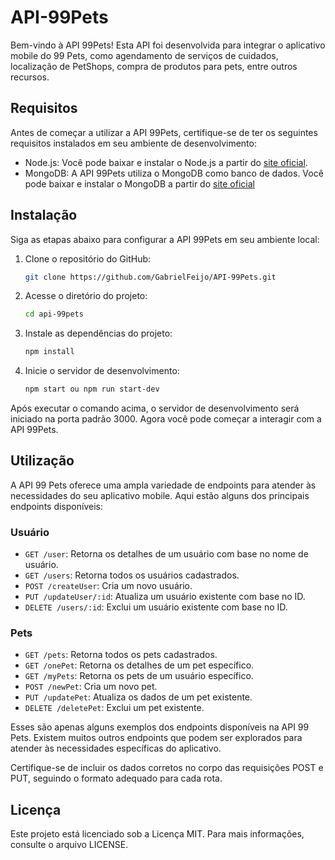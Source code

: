 # API-99Pets

Bem-vindo à API 99Pets! Esta API foi desenvolvida para integrar o aplicativo mobile do 99 Pets, como agendamento de serviços de cuidados, localização de PetShops, compra de produtos para pets, entre outros recursos.

## Requisitos

Antes de começar a utilizar a API 99Pets, certifique-se de ter os seguintes requisitos instalados em seu ambiente de desenvolvimento:

- Node.js: Você pode baixar e instalar o Node.js a partir do [site oficial](https://nodejs.org).
- MongoDB: A API 99Pets utiliza o MongoDB como banco de dados. Você pode baixar e instalar o MongoDB a partir do [site oficial](https://www.mongodb.com)

## Instalação

Siga as etapas abaixo para configurar a API 99Pets em seu ambiente local:

1. Clone o repositório do GitHub:

   ```bash
   git clone https://github.com/GabrielFeijo/API-99Pets.git
   ```

2. Acesse o diretório do projeto:

   ```bash
   cd api-99pets
   ```

3. Instale as dependências do projeto:

   ```bash
   npm install
   ```

4. Inicie o servidor de desenvolvimento:

   ```bash
   npm start ou npm run start-dev
   ```

Após executar o comando acima, o servidor de desenvolvimento será iniciado na porta padrão 3000. Agora você pode começar a interagir com a API 99Pets.

## Utilização

A API 99 Pets oferece uma ampla variedade de endpoints para atender às necessidades do seu aplicativo mobile. Aqui estão alguns dos principais endpoints disponíveis:

### Usuário

- `GET /user`: Retorna os detalhes de um usuário com base no nome de usuário.
- `GET /users`: Retorna todos os usuários cadastrados.
- `POST /createUser`: Cria um novo usuário.
- `PUT /updateUser/:id`: Atualiza um usuário existente com base no ID.
- `DELETE /users/:id`: Exclui um usuário existente com base no ID.

### Pets

- `GET /pets`: Retorna todos os pets cadastrados.
- `GET /onePet`: Retorna os detalhes de um pet específico.
- `GET /myPets`: Retorna os pets de um usuário específico.
- `POST /newPet`: Cria um novo pet.
- `PUT /updatePet`: Atualiza os dados de um pet existente.
- `DELETE /deletePet`: Exclui um pet existente.

Esses são apenas alguns exemplos dos endpoints disponíveis na API 99 Pets. Existem muitos outros endpoints que podem ser explorados para atender às necessidades específicas do aplicativo.

Certifique-se de incluir os dados corretos no corpo das requisições POST e PUT, seguindo o formato adequado para cada rota.

## Licença

Este projeto está licenciado sob a Licença MIT. Para mais informações, consulte o arquivo LICENSE.
